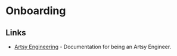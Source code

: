 # Onboarding

## Links

- [Artsy Engineering](https://github.com/artsy/README) - Documentation for being an Artsy Engineer.
